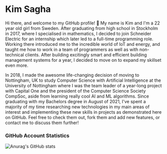 # **Kim Sagha**


Hi there, and welcome to my GitHub profile! 👋 My name is Kim and I'm a 22 year old girl from Sweden. After graduating from high school in Stockholm in 2017, where I specialised in mathematics, I decided to join Schneider Electric for an internship which later led to a full-time programming role. Working there introduced me to the incredible world of IoT and energy, and taught me how to work in a team of programmers as well as with non-technical clients. After building excitingly smart and efficient building management systems for a year, I decided to move on to expand my skillset even more.

In 2018, I made the awesome life-changing decision of moving to Nottingham, UK to study Computer Science with Artificial Intelligence at the University of Nottingham where I was the team leader of a year-long project with Capital One and the president of the Computer Science Society CompSoc, aside from learning really cool AI and ML algorithms. Since graduating with my Bachelors degree in August of 2021, I've spent a majority of my time researching new technologies in my main areas of interest and implementing these new skills in projects as demonstrated here on GitHub. Feel free to check them out, fork them and add new features, or contact me to discuss them further!


### GitHub Account Statistics
![Anurag's GitHub stats](https://github-readme-stats.vercel.app/api?username=kimsagha&hide=issues)


<!--
https://github.com/codeSTACKr/codeSTACKr
-->
